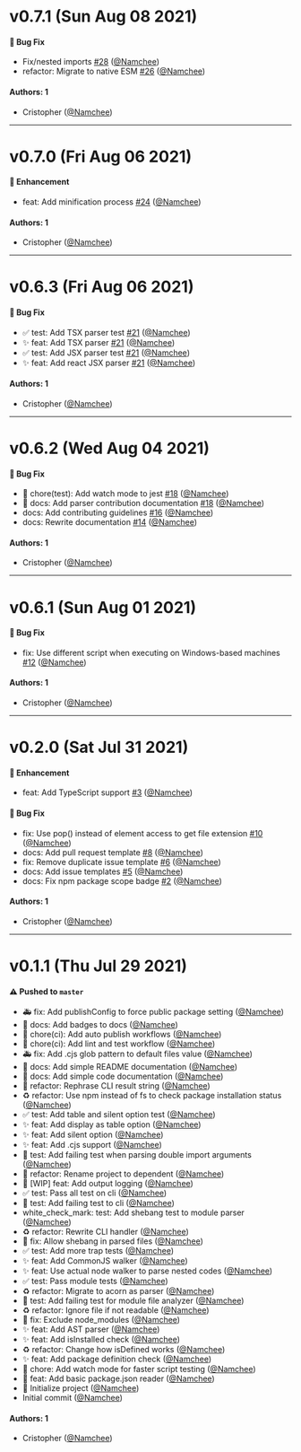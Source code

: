 # v0.7.1 (Sun Aug 08 2021)

#### 🐛 Bug Fix

- Fix/nested imports [#28](https://github.com/Namchee/dependent/pull/28) ([@Namchee](https://github.com/Namchee))
- refactor: Migrate to native ESM [#26](https://github.com/Namchee/dependent/pull/26) ([@Namchee](https://github.com/Namchee))

#### Authors: 1

- Cristopher ([@Namchee](https://github.com/Namchee))

---

# v0.7.0 (Fri Aug 06 2021)

#### 🚀 Enhancement

- feat: Add minification process [#24](https://github.com/Namchee/dependent/pull/24) ([@Namchee](https://github.com/Namchee))

#### Authors: 1

- Cristopher ([@Namchee](https://github.com/Namchee))

---

# v0.6.3 (Fri Aug 06 2021)

#### 🐛 Bug Fix

- :white_check_mark: test: Add TSX parser test [#21](https://github.com/Namchee/dependent/pull/21) ([@Namchee](https://github.com/Namchee))
- :sparkles: feat: Add TSX parser [#21](https://github.com/Namchee/dependent/pull/21) ([@Namchee](https://github.com/Namchee))
- :white_check_mark: test: Add JSX parser test [#21](https://github.com/Namchee/dependent/pull/21) ([@Namchee](https://github.com/Namchee))
- :sparkles: feat: Add react JSX parser [#21](https://github.com/Namchee/dependent/pull/21) ([@Namchee](https://github.com/Namchee))

#### Authors: 1

- Cristopher ([@Namchee](https://github.com/Namchee))

---

# v0.6.2 (Wed Aug 04 2021)

#### 🐛 Bug Fix

- :hammer: chore(test): Add watch mode to jest [#18](https://github.com/Namchee/dependent/pull/18) ([@Namchee](https://github.com/Namchee))
- :memo: docs: Add parser contribution documentation [#18](https://github.com/Namchee/dependent/pull/18) ([@Namchee](https://github.com/Namchee))
- docs: Add contributing guidelines [#16](https://github.com/Namchee/dependent/pull/16) ([@Namchee](https://github.com/Namchee))
- docs: Rewrite documentation [#14](https://github.com/Namchee/dependent/pull/14) ([@Namchee](https://github.com/Namchee))

#### Authors: 1

- Cristopher ([@Namchee](https://github.com/Namchee))

---

# v0.6.1 (Sun Aug 01 2021)

#### 🐛 Bug Fix

- fix: Use different script when executing on Windows-based machines [#12](https://github.com/Namchee/dependent/pull/12) ([@Namchee](https://github.com/Namchee))

#### Authors: 1

- Cristopher ([@Namchee](https://github.com/Namchee))

---

# v0.2.0 (Sat Jul 31 2021)

#### 🚀 Enhancement

- feat: Add TypeScript support [#3](https://github.com/Namchee/dependent/pull/3) ([@Namchee](https://github.com/Namchee))

#### 🐛 Bug Fix

- fix: Use pop() instead of element access to get file extension [#10](https://github.com/Namchee/dependent/pull/10) ([@Namchee](https://github.com/Namchee))
- docs: Add pull request template [#8](https://github.com/Namchee/dependent/pull/8) ([@Namchee](https://github.com/Namchee))
- fix: Remove duplicate issue template [#6](https://github.com/Namchee/dependent/pull/6) ([@Namchee](https://github.com/Namchee))
- docs: Add issue templates [#5](https://github.com/Namchee/dependent/pull/5) ([@Namchee](https://github.com/Namchee))
- docs: Fix npm package scope badge [#2](https://github.com/Namchee/dependent/pull/2) ([@Namchee](https://github.com/Namchee))

#### Authors: 1

- Cristopher ([@Namchee](https://github.com/Namchee))

---

# v0.1.1 (Thu Jul 29 2021)

#### ⚠️ Pushed to `master`

- :ambulance: fix: Add publishConfig to force public package setting ([@Namchee](https://github.com/Namchee))
- :memo: docs: Add badges to docs ([@Namchee](https://github.com/Namchee))
- :construction_worker: chore(ci): Add auto publish workflows ([@Namchee](https://github.com/Namchee))
- :construction_worker: chore(ci): Add lint and test workflow ([@Namchee](https://github.com/Namchee))
- :ambulance: fix: Add .cjs glob pattern to default files value ([@Namchee](https://github.com/Namchee))
- :memo: docs: Add simple README documentation ([@Namchee](https://github.com/Namchee))
- :memo: docs: Add simple code documentation ([@Namchee](https://github.com/Namchee))
- :art: refactor: Rephrase CLI result string ([@Namchee](https://github.com/Namchee))
- :recycle: refactor: Use npm instead of fs to check package installation status ([@Namchee](https://github.com/Namchee))
- :white_check_mark: test: Add table and silent option test ([@Namchee](https://github.com/Namchee))
- :sparkles: feat: Add display as table option ([@Namchee](https://github.com/Namchee))
- :sparkles: feat: Add silent option ([@Namchee](https://github.com/Namchee))
- :sparkles: feat: Add .cjs support ([@Namchee](https://github.com/Namchee))
- :test_tube: test: Add failing test when parsing double import arguments ([@Namchee](https://github.com/Namchee))
- :art: refactor: Rename project to dependent ([@Namchee](https://github.com/Namchee))
- :construction: [WIP] feat: Add output logging ([@Namchee](https://github.com/Namchee))
- :white_check_mark: test: Pass all test on cli ([@Namchee](https://github.com/Namchee))
- :test_tube: test: Add failing test to cli ([@Namchee](https://github.com/Namchee))
- white_check_mark: test: Add shebang test to module parser ([@Namchee](https://github.com/Namchee))
- :recycle: refactor: Rewrite CLI handler ([@Namchee](https://github.com/Namchee))
- :bug: fix: Allow shebang in parsed files ([@Namchee](https://github.com/Namchee))
- :white_check_mark: test: Add more trap tests ([@Namchee](https://github.com/Namchee))
- :sparkles: feat: Add CommonJS walker ([@Namchee](https://github.com/Namchee))
- :sparkles: feat: Use actual node walker to parse nested codes ([@Namchee](https://github.com/Namchee))
- :white_check_mark: test: Pass module tests ([@Namchee](https://github.com/Namchee))
- :recycle: refactor: Migrate to acorn as parser ([@Namchee](https://github.com/Namchee))
- :test_tube: test: Add failing test for module file analyzer ([@Namchee](https://github.com/Namchee))
- :recycle: refactor: Ignore file if not readable ([@Namchee](https://github.com/Namchee))
- :bug: fix: Exclude node_modules ([@Namchee](https://github.com/Namchee))
- :sparkles: feat: Add AST parser ([@Namchee](https://github.com/Namchee))
- :sparkles: feat: Add isInstalled check ([@Namchee](https://github.com/Namchee))
- :recycle: refactor: Change how isDefined works ([@Namchee](https://github.com/Namchee))
- :sparkles: feat: Add package definition check ([@Namchee](https://github.com/Namchee))
- :hammer: chore: Add watch mode for faster script testing ([@Namchee](https://github.com/Namchee))
- :tada: feat: Add basic package.json reader ([@Namchee](https://github.com/Namchee))
- :tada: Initialize project ([@Namchee](https://github.com/Namchee))
- Initial commit ([@Namchee](https://github.com/Namchee))

#### Authors: 1

- Cristopher ([@Namchee](https://github.com/Namchee))
